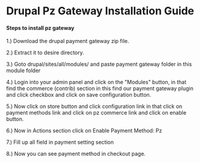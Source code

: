# Drupal Pz Gateway Installation Guide
#### Steps to install pz gateway

1.) Download the drupal payment gateway zip file.

2.) Extract it to desire directory.

3.) Goto drupal/sites/all/modules/ and paste payment gateway folder in this module folder

4.) Login into your admin panel and click on the "Modules" button, in that find the commerce (contrib) section in this find our payment gateway plugin and click checkbox and click on save configuration button.

5.) Now click on store button and click configuration link in that click on payment methods link and click on pz commerce link and click on enable button.

6.) Now in Actions section click on Enable Payment Method: Pz

7.) Fill up all field in payment setting section

8.) Now you can see payment method in checkout page.
